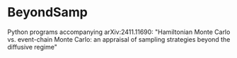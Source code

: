 # BeyondSamp
Python programs accompanying arXiv:2411.11690: "Hamiltonian Monte Carlo vs. event-chain Monte Carlo: an appraisal of sampling strategies beyond the diffusive regime"
